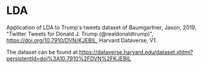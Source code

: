 # LDA

Application of LDA to Trump's tweets dataset of Baumgartner, Jason, 2019, "Twitter Tweets for Donald J. Trump (@realdonaldtrump)", https://doi.org/10.7910/DVN/KJEBIL, Harvard Dataverse, V1.

The dataset can be found at https://dataverse.harvard.edu/dataset.xhtml?persistentId=doi%3A10.7910%2FDVN%2FKJEBIL
